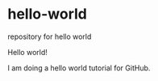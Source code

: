 # hello-world
repository for hello world


Hello world!

I am doing a hello world tutorial for GitHub.
